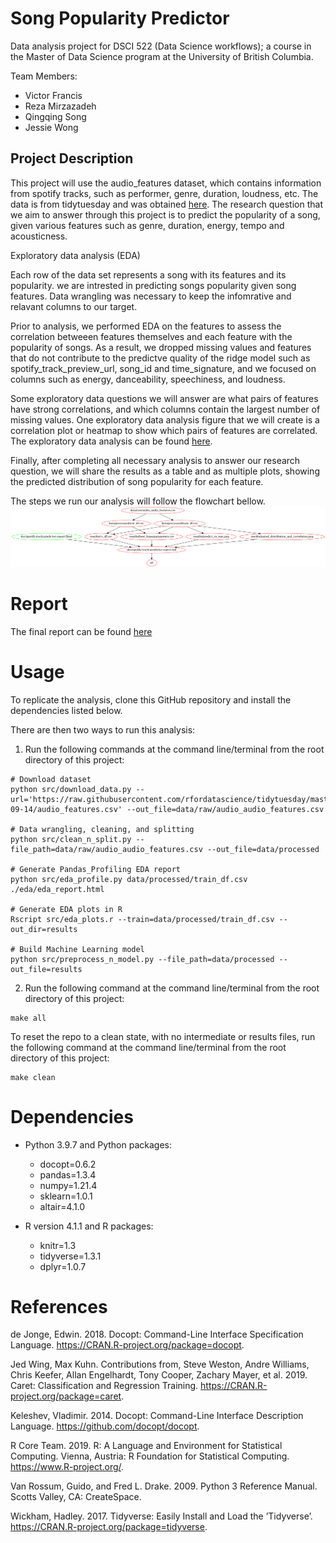 # Song Popularity Predictor
Data analysis project for DSCI 522 (Data Science workflows); a course in the Master of Data Science program at the University of British Columbia.

Team Members:
* Victor Francis
* Reza Mirzazadeh
* Qingqing Song
* Jessie Wong

## Project Description
This project will use the audio_features dataset, which contains information from spotify tracks, such as performer, genre, duration, loudness, etc. The data is from tidytuesday and was obtained [here](https://github.com/rfordatascience/tidytuesday/blob/master/data/2021/2021-09-14/readme.md).
The research question that we aim to answer through this project is to predict the popularity of a song, given various features such as genre, duration, energy, tempo and acousticness. 

Exploratory data analysis (EDA)

Each row of the data set represents a song with its features and its popularity. we are intrested in predicting songs popularity given song features. Data wrangling was necessary to keep the infomrative and relavant columns to our target.

Prior to analysis, we performed EDA on the features to assess the correlation betweeen features themselves and each feature with the popularity of songs. As a result, we dropped missing values and features that do not contribute to the predictve quality of the ridge model such as spotify_track_preview_url, song_id and time_signature, and we focused on columns such as energy, danceability, speechiness, and loudness.  

Some exploratory data questions we will answer are what pairs of features have strong correlations, and which columns contain the largest number of missing values. One exploratory data analysis figure that we will create is a correlation plot or heatmap to show which pairs of features are correlated. The exploratory data analysis can be found  [here](https://github.com/jessie14/DSCI_522_Spotify_Track_Popularity_Predictor/tree/main/eda).

Finally, after completing all necessary analysis to answer our research question, we will share the results as a table and as multiple plots, showing the predicted distribution of song popularity for each feature.

The steps we run our analysis will follow the flowchart bellow.
![](Makefile.png)


# Report
The final report can be found [here](https://github.com/UBC-MDS/DSCI_522_Spotify_Track_Popularity_Predictor/blob/main/doc/spotify-track-predictor-report.md)

# Usage
To replicate the analysis, clone this GitHub repository and install the dependencies listed below.

There are then two ways to run this analysis:  
  1. Run the following commands at the command line/terminal from the root directory of this project:

```
# Download dataset
python src/download_data.py --url='https://raw.githubusercontent.com/rfordatascience/tidytuesday/master/data/2021/2021-09-14/audio_features.csv' --out_file=data/raw/audio_audio_features.csv

# Data wrangling, cleaning, and splitting
python src/clean_n_split.py --file_path=data/raw/audio_audio_features.csv --out_file=data/processed

# Generate Pandas_Profiling EDA report
python src/eda_profile.py data/processed/train_df.csv ./eda/eda_report.html

# Generate EDA plots in R
Rscript src/eda_plots.r --train=data/processed/train_df.csv --out_dir=results

# Build Machine Learning model
python src/preprocess_n_model.py --file_path=data/processed --out_file=results
```
  2. Run the following command at the command line/terminal from the root directory of this project:

```
make all
```

To reset the repo to a clean state, with no intermediate or results files, run the following command at the command line/terminal from the root directory of this project:

```
make clean
```

# Dependencies
* Python 3.9.7 and Python packages:
    * docopt=0.6.2
    * pandas=1.3.4
    * numpy=1.21.4
    * sklearn=1.0.1
    * altair=4.1.0

* R version 4.1.1 and R packages:
    * knitr=1.3
    * tidyverse=1.3.1
    * dplyr=1.0.7
    

# References

de Jonge, Edwin. 2018. Docopt: Command-Line Interface Specification Language. https://CRAN.R-project.org/package=docopt.

Jed Wing, Max Kuhn. Contributions from, Steve Weston, Andre Williams, Chris Keefer, Allan Engelhardt, Tony Cooper, Zachary Mayer, et al. 2019. Caret: Classification and Regression Training. https://CRAN.R-project.org/package=caret.

Keleshev, Vladimir. 2014. Docopt: Command-Line Interface Description Language. https://github.com/docopt/docopt.

R Core Team. 2019. R: A Language and Environment for Statistical Computing. Vienna, Austria: R Foundation for Statistical Computing. https://www.R-project.org/.

Van Rossum, Guido, and Fred L. Drake. 2009. Python 3 Reference Manual. Scotts Valley, CA: CreateSpace.

Wickham, Hadley. 2017. Tidyverse: Easily Install and Load the ’Tidyverse’. https://CRAN.R-project.org/package=tidyverse.
